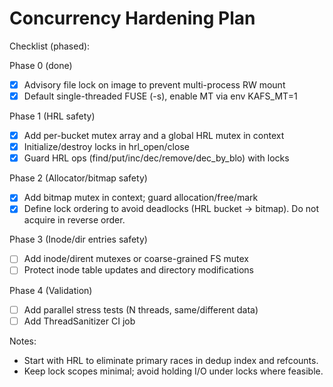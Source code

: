 # Concurrency Hardening Plan

Checklist (phased):

Phase 0 (done)
- [x] Advisory file lock on image to prevent multi-process RW mount
- [x] Default single-threaded FUSE (-s), enable MT via env KAFS_MT=1

Phase 1 (HRL safety)
- [x] Add per-bucket mutex array and a global HRL mutex in context
- [x] Initialize/destroy locks in hrl_open/close
- [x] Guard HRL ops (find/put/inc/dec/remove/dec_by_blo) with locks

Phase 2 (Allocator/bitmap safety)
- [x] Add bitmap mutex in context; guard allocation/free/mark
 - [x] Define lock ordering to avoid deadlocks (HRL bucket -> bitmap). Do not acquire in reverse order.

Phase 3 (Inode/dir entries safety)
- [ ] Add inode/dirent mutexes or coarse-grained FS mutex
- [ ] Protect inode table updates and directory modifications

Phase 4 (Validation)
- [ ] Add parallel stress tests (N threads, same/different data)
- [ ] Add ThreadSanitizer CI job

Notes:
- Start with HRL to eliminate primary races in dedup index and refcounts.
- Keep lock scopes minimal; avoid holding I/O under locks where feasible.
